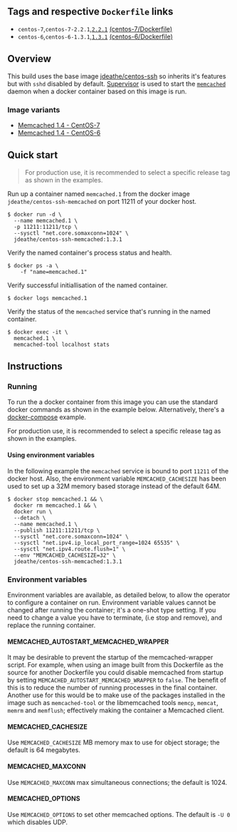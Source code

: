 ## Tags and respective `Dockerfile` links

- `centos-7`,`centos-7-2.2.1`,[`2.2.1`](https://github.com/jdeathe/centos-ssh-memcached/releases/tag/2.2.1) [(centos-7/Dockerfile)](https://github.com/jdeathe/centos-ssh-memcached/blob/centos-7/Dockerfile)
- `centos-6`,`centos-6-1.3.1`,[`1.3.1`](https://github.com/jdeathe/centos-ssh-memcached/releases/tag/1.3.1) [(centos-6/Dockerfile)](https://github.com/jdeathe/centos-ssh-memcached/blob/centos-6/Dockerfile)

## Overview

This build uses the base image [jdeathe/centos-ssh](https://github.com/jdeathe/centos-ssh) so inherits it's features but with `sshd` disabled by default. [Supervisor](http://supervisord.org/) is used to start the [`memcached`](https://github.com/memcached/memcached/wiki) daemon when a docker container based on this image is run.

### Image variants

- [Memcached 1.4 - CentOS-7]((https://github.com/jdeathe/centos-ssh-memcached/tree/centos-7))
- [Memcached 1.4 - CentOS-6](https://github.com/jdeathe/centos-ssh-memcached/tree/centos-6)

## Quick start

> For production use, it is recommended to select a specific release tag as shown in the examples.

Run up a container named `memcached.1` from the docker image `jdeathe/centos-ssh-memcached` on port 11211 of your docker host.

```
$ docker run -d \
  --name memcached.1 \
  -p 11211:11211/tcp \
  --sysctl "net.core.somaxconn=1024" \
  jdeathe/centos-ssh-memcached:1.3.1
```

Verify the named container's process status and health.

```
$ docker ps -a \
	-f "name=memcached.1"
```

Verify successful initiallisation of the named container.

```
$ docker logs memcached.1
```

Verify the status of the `memcached` service that's running in the named container.

```
$ docker exec -it \
  memcached.1 \
  memcached-tool localhost stats
```

## Instructions

### Running

To run the a docker container from this image you can use the standard docker commands as shown in the example below. Alternatively, there's a [docker-compose](https://github.com/jdeathe/centos-ssh-memcached/blob/centos-7/docker-compose.yml) example.

For production use, it is recommended to select a specific release tag as shown in the examples.

#### Using environment variables

In the following example the `memcached` service is bound to port `11211` of the docker host. Also, the environment variable `MEMCACHED_CACHESIZE` has been used to set up a 32M memory based storage instead of the default 64M.

```
$ docker stop memcached.1 && \
  docker rm memcached.1 && \
  docker run \
  --detach \
  --name memcached.1 \
  --publish 11211:11211/tcp \
  --sysctl "net.core.somaxconn=1024" \
  --sysctl "net.ipv4.ip_local_port_range=1024 65535" \
  --sysctl "net.ipv4.route.flush=1" \
  --env "MEMCACHED_CACHESIZE=32" \
  jdeathe/centos-ssh-memcached:1.3.1
```

### Environment variables

Environment variables are available, as detailed below, to allow the operator to configure a container on run. Environment variable values cannot be changed after running the container; it's a one-shot type setting. If you need to change a value you have to terminate, (i.e stop and remove), and replace the running container.

#### MEMCACHED_AUTOSTART_MEMCACHED_WRAPPER

It may be desirable to prevent the startup of the memcached-wrapper script. For example, when using an image built from this Dockerfile as the source for another Dockerfile you could disable memcached from startup by setting `MEMCACHED_AUTOSTART_MEMCACHED_WRAPPER` to `false`. The benefit of this is to reduce the number of running processes in the final container. Another use for this would be to make use of the packages installed in the image such as `memcached-tool` or the libmemcached tools `memcp`, `memcat`, `memrm` and `memflush`; effectively making the container a Memcached client.

#### MEMCACHED_CACHESIZE

Use `MEMCACHED_CACHESIZE` MB memory max to use for object storage; the default is 64 megabytes. 

#### MEMCACHED_MAXCONN

Use `MEMCACHED_MAXCONN` max simultaneous connections; the default is 1024.

#### MEMCACHED_OPTIONS

Use `MEMCACHED_OPTIONS` to set other memcached options. The default is `-U 0` which disables UDP.
